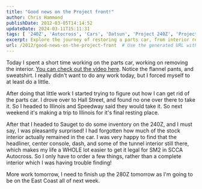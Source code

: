 ```yaml
---
title: "Good news on the Project front!"
author: Chris Hammond
publishDate: 2012-03-05T14:14:52
updateDate: 2024-03-11T15:11:31
tags: [ '240Z', 'Autocross', 'Cars', 'Datsun', 'Project 240Z', 'Project240z', 'Project240Zcom' ]
excerpt: Explore the journey of restoring a parts car, from interior removal to finding its final resting place, to reviving a 240Z's stock interior.
url: /2012/good-news-on-the-project-front  # Use the generated URL with year
---
```

<p>Today I spent a short time working on the parts car, working on removing the interior. <a href="https://www.project240z.com/tabid/54/itemid/14/Parts-car-interior-removal-day-1.aspx">You can check out the video here</a>. Notice the flannel pants, and sweatshirt. I really didn't want to do any work today, but I forced myself to at least do a little.</p> <p>After doing that little work I started trying to figure out how I can get rid of the parts car. I drove over to Hall Street, and found no one over there to take it. So I headed to Illinois and Speedway said they would take it. So next weekend it's making a trip to Illinois for it's final resting place.</p> <p>After that I headed to Sauget to do some inventory on the 240Z, and I must say, I was pleasantly surprised! I had forgotten how much of the stock interior actually remained in the car. I was very happy to find that the headliner, center console, dash, and some of the tunnel interior still there, which makes my life a WHOLE lot easier to get it legal for SM2 in SCCA Autocross. So I only have to order a few things, rather than a complete interior which I was having trouble finding!</p> <p>More work tomorrow, I need to finish up the 280Z tomorrow as I'm going to be on the East Coast all of next week.</p>

